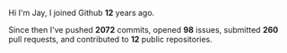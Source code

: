 Hi I'm Jay, I joined Github **12** years ago.

Since then I've pushed **2072** commits, opened **98** issues, submitted **260** pull requests, and contributed to **12** public repositories.
